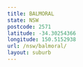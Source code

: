 ```yaml
---
title: BALMORAL
state: NSW
postcode: 2571
latitude: -34.30254366
longitude: 150.5152938
url: /nsw/balmoral/
layout: suburb
---
```

